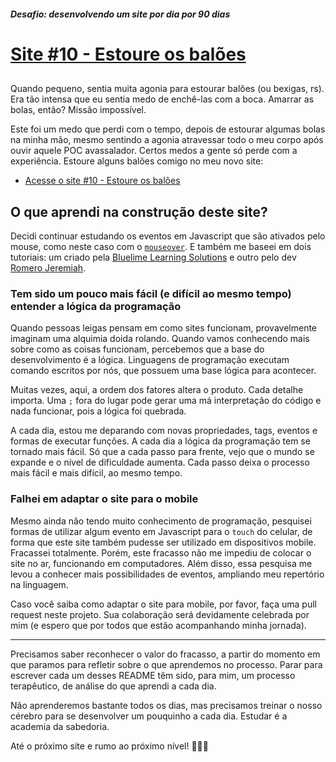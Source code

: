 ##### Desafio: desenvolvendo um site por dia por 90 dias 

# [Site #10 - Estoure os balões](https://www.dorlyneto.com/90sites/10-estoure-os-baloes)

## 

Quando pequeno, sentia muita agonia para estourar balões (ou bexigas, rs). Era tão intensa que eu sentia medo de enchê-las com a boca. Amarrar as bolas, então? Missão impossível.

Este foi um medo que perdi com o tempo, depois de estourar algumas bolas na minha mão, mesmo sentindo a agonia atravessar todo o meu corpo após ouvir aquele POC avassalador. Certos medos a gente só perde com a experiência. Estoure alguns balões comigo no meu novo site:

* [Acesse o site #10 - Estoure os balões](https://www.dorlyneto.com/90sites/10-estoure-os-baloes)

## O que aprendi na construção deste site?

Decidi continuar estudando os eventos em Javascript que são ativados pelo mouse, como neste caso com o [```mouseover```](https://developer.mozilla.org/pt-BR/docs/Web/API/Element/mouseover_event). E também me baseei em dois tutoriais: um criado pela [Bluelime Learning Solutions](https://www.udemy.com/course/javascript-for-beginners-create-27-projects-from-scratch/) e outro pelo dev [Romero Jeremiah](https://github.com/romeojeremiah).

### Tem sido um pouco mais fácil (e difícil ao mesmo tempo) entender a lógica da programação

Quando pessoas leigas pensam em como sites funcionam, provavelmente imaginam uma alquimia doida rolando. Quando vamos conhecendo mais sobre como as coisas funcionam, percebemos que a base do desenvolvimento é a lógica. Linguagens de programação executam comando escritos por nós, que possuem uma base lógica para acontecer. 

Muitas vezes, aqui, a ordem dos fatores altera o produto. Cada detalhe importa. Uma ```;``` fora do lugar pode gerar uma má interpretação do código e nada funcionar, pois a lógica foi quebrada. 

A cada dia, estou me deparando com novas propriedades, tags, eventos e formas de executar funções. A cada dia a lógica da programação tem se tornado mais fácil. Só que a cada passo para frente, vejo que o mundo se expande e o nível de dificuldade aumenta. Cada passo deixa o processo mais fácil e mais difícil, ao mesmo tempo. 

### Falhei em adaptar o site para o mobile

Mesmo ainda não tendo muito conhecimento de programação, pesquisei formas de utilizar algum evento em Javascript para o ```touch``` do celular, de forma que este site também pudesse ser utilizado em dispositivos mobile. Fracassei totalmente. Porém, este fracasso não me impediu de colocar o site no ar, funcionando em computadores. Além disso, essa pesquisa me levou a conhecer mais possibilidades de eventos, ampliando meu repertório na linguagem. 

Caso você saiba como adaptar o site para mobile, por favor, faça uma pull request neste projeto. Sua colaboração será devidamente celebrada por mim (e espero que por todos que estão acompanhando minha jornada).

---

Precisamos saber reconhecer o valor do fracasso, a partir do momento em que paramos para refletir sobre o que aprendemos no processo. Parar para escrever cada um desses README têm sido, para mim, um processo terapêutico, de análise do que aprendi a cada dia.

Não aprenderemos bastante todos os dias, mas precisamos treinar o nosso cérebro para se desenvolver um pouquinho a cada dia. Estudar é a academia da sabedoria.

Até o próximo site e rumo ao próximo nível! 🚀🚀🚀